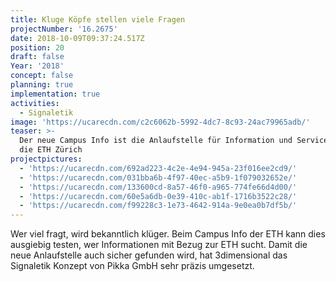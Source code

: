 ```yaml
---
title: Kluge Köpfe stellen viele Fragen
projectNumber: '16.2675'
date: 2018-10-09T09:37:24.517Z
position: 20
draft: false
Year: '2018'
concept: false
planning: true
implementation: true
activities:
  - Signaletik
image: 'https://ucarecdn.com/c2c6062b-5992-4dc7-8c93-24ac79965adb/'
teaser: >-
  Der neue Campus Info ist die Anlaufstelle für Information und Services rund um
  die ETH Zürich
projectpictures:
  - 'https://ucarecdn.com/692ad223-4c2e-4e94-945a-23f016ee2cd9/'
  - 'https://ucarecdn.com/031bba6b-4f97-40ec-a5b9-1f079032652e/'
  - 'https://ucarecdn.com/133600cd-8a57-46f0-a965-774fe66d4d00/'
  - 'https://ucarecdn.com/60e5a6db-0e39-410c-ab1f-1716b3522c28/'
  - 'https://ucarecdn.com/f99228c3-1e73-4642-914a-9e0ea0b7df5b/'
---
```

Wer viel fragt, wird bekanntlich klüger. Beim Campus Info der ETH kann dies ausgiebig testen, wer Informationen mit Bezug zur ETH sucht. Damit die neue Anlaufstelle auch sicher gefunden wird, hat 3dimensional das Signaletik Konzept von Pikka GmbH sehr präzis umgesetzt.

